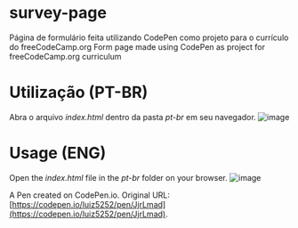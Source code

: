 # survey-page
Página de formulário feita utilizando CodePen como projeto para o currículo do freeCodeCamp.org
Form page made using CodePen as project for freeCodeCamp.org curriculum

# Utilização (PT-BR)
Abra o arquivo *index.html* dentro da pasta *pt-br* em seu navegador.
![image](https://user-images.githubusercontent.com/96557379/148391040-37d687fa-2a48-4a68-b700-99f49bd31c49.png)

# Usage (ENG)
Open the *index.html* file in the *pt-br* folder on your browser.
![image](https://user-images.githubusercontent.com/96557379/148391079-c178d99d-da08-4bb4-ae48-a5c5f159f08b.png)

A Pen created on CodePen.io. Original URL: [https://codepen.io/luiz5252/pen/JjrLmad](https://codepen.io/luiz5252/pen/JjrLmad).
